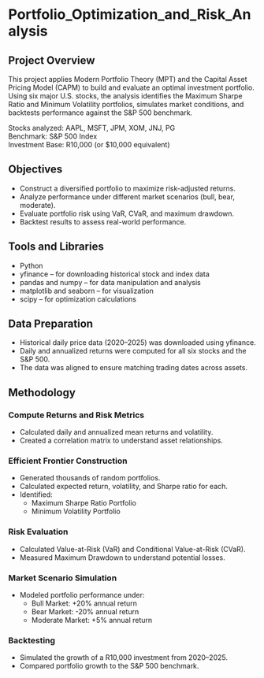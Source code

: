 # Portfolio_Optimization_and_Risk_Analysis

## Project Overview
This project applies Modern Portfolio Theory (MPT) and the Capital Asset Pricing Model (CAPM) to build and evaluate an optimal investment portfolio.
Using six major U.S. stocks, the analysis identifies the Maximum Sharpe Ratio and Minimum Volatility portfolios, simulates market conditions, and backtests performance against the S&P 500 benchmark.

Stocks analyzed: AAPL, MSFT, JPM, XOM, JNJ, PG<br>
Benchmark: S&P 500 Index<br>
Investment Base: R10,000 (or $10,000 equivalent)

## Objectives
- Construct a diversified portfolio to maximize risk-adjusted returns.  
- Analyze performance under different market scenarios (bull, bear, moderate).  
- Evaluate portfolio risk using VaR, CVaR, and maximum drawdown.  
- Backtest results to assess real-world performance.  

## Tools and Libraries
- Python
- yfinance – for downloading historical stock and index data
- pandas and numpy – for data manipulation and analysis
- matplotlib and seaborn – for visualization
- scipy – for optimization calculations

## Data Preparation
- Historical daily price data (2020–2025) was downloaded using yfinance.
- Daily and annualized returns were computed for all six stocks and the S&P 500.
- The data was aligned to ensure matching trading dates across assets.

## Methodology  

### Compute Returns and Risk Metrics  
- Calculated daily and annualized mean returns and volatility.  
- Created a correlation matrix to understand asset relationships.  

### Efficient Frontier Construction  
- Generated thousands of random portfolios.  
- Calculated expected return, volatility, and Sharpe ratio for each.  
- Identified:  
  - Maximum Sharpe Ratio Portfolio  
  - Minimum Volatility Portfolio  

### Risk Evaluation  
- Calculated Value-at-Risk (VaR) and Conditional Value-at-Risk (CVaR).  
- Measured Maximum Drawdown to understand potential losses.  

### Market Scenario Simulation  
- Modeled portfolio performance under:  
  - Bull Market: +20% annual return  
  - Bear Market: -20% annual return  
  - Moderate Market: +5% annual return  

### Backtesting  
- Simulated the growth of a R10,000 investment from 2020–2025.  
- Compared portfolio growth to the S&P 500 benchmark.  
